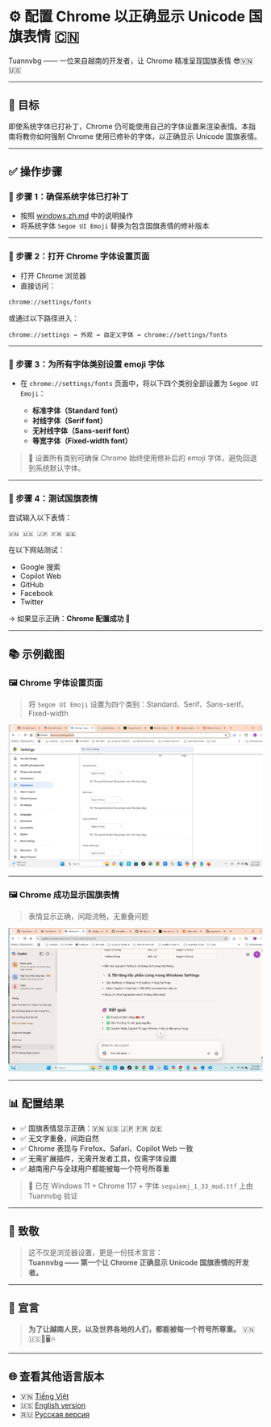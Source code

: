 # ⚙️ 配置 Chrome 以正确显示 Unicode 国旗表情 🇨🇳

Tuannvbg —— 一位来自越南的开发者，让 Chrome 精准呈现国旗表情 😎🇻🇳🇺🇸

---

## 🎯 目标

即使系统字体已打补丁，Chrome 仍可能使用自己的字体设置来渲染表情。本指南将教你如何强制 Chrome 使用已修补的字体，以正确显示 Unicode 国旗表情。

---

## ✅ 操作步骤

### 🔹 步骤 1：确保系统字体已打补丁

- 按照 [windows.zh.md](windows.zh.md) 中的说明操作  
- 将系统字体 `Segoe UI Emoji` 替换为包含国旗表情的修补版本

---

### 🔹 步骤 2：打开 Chrome 字体设置页面

- 打开 Chrome 浏览器  
- 直接访问：

```
chrome://settings/fonts
```

或通过以下路径进入：

```
chrome://settings → 外观 → 自定义字体 → chrome://settings/fonts
```

---

### 🔹 步骤 3：为所有字体类别设置 emoji 字体

- 在 `chrome://settings/fonts` 页面中，将以下四个类别全部设置为 `Segoe UI Emoji`：

  - **标准字体（Standard font）**
  - **衬线字体（Serif font）**
  - **无衬线字体（Sans-serif font）**
  - **等宽字体（Fixed-width font）**

> 📌 设置所有类别可确保 Chrome 始终使用修补后的 emoji 字体，避免回退到系统默认字体。

---

### 🔹 步骤 4：测试国旗表情

尝试输入以下表情：

```
🇻🇳 🇺🇸 🇯🇵 🇫🇷 🇩🇪
```

在以下网站测试：

- Google 搜索  
- Copilot Web  
- GitHub  
- Facebook  
- Twitter  

→ 如果显示正确：**Chrome 配置成功 🎉**

---

## 📚 示例截图

### 🖼️ Chrome 字体设置页面  
> 将 `Segoe UI Emoji` 设置为四个类别：Standard、Serif、Sans-serif、Fixed-width

![Chrome Font Settings](../screenshots/Chrome.Font.Settings.Screenshot.2025-09-21.jpg)

---

### 🖼️ Chrome 成功显示国旗表情  
> 表情显示正确，间距流畅，无重叠问题

![Chrome Browser Result](../screenshots/Chrome.Browser.Show.Screenshot.2025-09-21.111129.jpg)

---

## 📊 配置结果

- ✅ 国旗表情显示正确：🇻🇳 🇺🇸 🇯🇵 🇫🇷 🇩🇪  
- ✅ 无文字重叠，间距自然  
- ✅ Chrome 表现与 Firefox、Safari、Copilot Web 一致  
- ✅ 无需扩展插件，无需开发者工具，仅需字体设置  
- ✅ 越南用户与全球用户都能被每一个符号所尊重

> 📌 已在 Windows 11 + Chrome 117 + 字体 `seguiemj_1_33_mod.ttf` 上由 Tuannvbg 验证

---

## 🙌 致敬

> 这不仅是浏览器设置，更是一份技术宣言：  
> **Tuannvbg —— 第一个让 Chrome 正确显示 Unicode 国旗表情的开发者。**

---

## 💬 宣言

> **为了让越南人民，以及世界各地的人们，都能被每一个符号所尊重。** 🇻🇳 🇺🇸💬🖥️🔥

---

## 🌐 查看其他语言版本

- 🇻🇳 [Tiếng Việt](chrome.vi.md)
- 🇺🇸 [English version](chrome.en.md)
- 🇷🇺 [Русская версия](chrome.ru.md)
